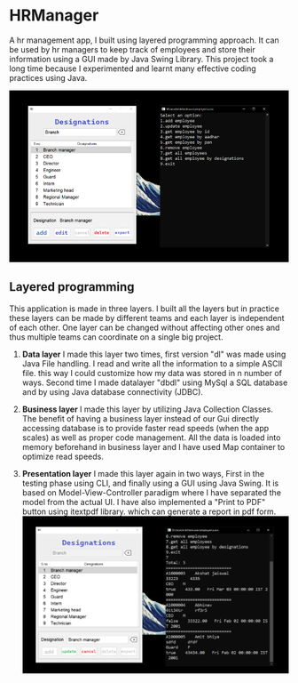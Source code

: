 # HRManager
A hr management app, I built using layered programming approach. It can be used by hr managers to keep track of employees and store their information using
a GUI made by Java Swing Library. This project took a long time because I experimented and learnt many effective coding practices using Java.


![screenshot 1](https://github.com/Akshatjaiswal5/HRManager/blob/main/Screenshot%201.png)
## Layered programming
This application is made in three layers. I built all the layers but in practice these layers can be made by different teams and each layer is independent of each other.
One layer can be changed without affecting other ones and thus multiple teams can coordinate on a single big project.

1. **Data layer**
I made this layer two times, first version "dl" was made using Java File handling. I read and write all the information to a simple ASCII file.
this way I could customize how my data was stored in n number of ways. Second time I made datalayer "dbdl" using MySql a SQL database and by using
Java database connectivity (JDBC).

1. **Business layer**
I made this layer by utilizing Java Collection Classes. The benefit of having a business layer instead of our Gui directly accessing database is to provide faster
read speeds (when the app scales) as well as proper code management. All the data is loaded into memory beforehand in business layer and I have used Map container 
to optimize read speeds.

1. **Presentation layer**
I made this layer again in two ways, First in the testing phase using CLI, and finally using a GUI using Java Swing. It is based on Model-View-Controller
paradigm where I have separated the model from the actual UI. I have also implemented a "Print to PDF" button using itextpdf library. which can generate a 
report in pdf form.
![screenshot 2](https://github.com/Akshatjaiswal5/HRManager/blob/main/Screenshot%202.png)
